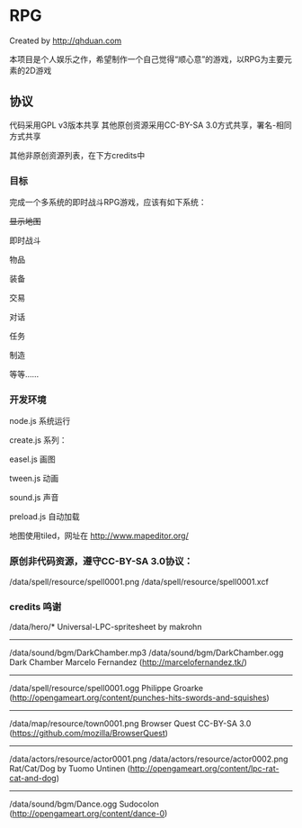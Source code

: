 # RPG

Created by http://qhduan.com

本项目是个人娱乐之作，希望制作一个自己觉得“顺心意”的游戏，以RPG为主要元素的2D游戏

## 协议

代码采用GPL v3版本共享
其他原创资源采用CC-BY-SA 3.0方式共享，署名-相同方式共享

其他非原创资源列表，在下方credits中

### 目标

完成一个多系统的即时战斗RPG游戏，应该有如下系统：

~~显示地图~~

即时战斗

物品

装备

交易

对话

任务

制造

等等……


### 开发环境

node.js 系统运行

create.js 系列：

easel.js 画图

tween.js 动画

sound.js 声音

preload.js 自动加载

地图使用tiled，网址在 http://www.mapeditor.org/


### 原创非代码资源，遵守CC-BY-SA 3.0协议：

/data/spell/resource/spell0001.png
/data/spell/resource/spell0001.xcf

### credits 鸣谢


/data/hero/*
Universal-LPC-spritesheet by makrohn

---

/data/sound/bgm/DarkChamber.mp3
/data/sound/bgm/DarkChamber.ogg
Dark Chamber Marcelo Fernandez (http://marcelofernandez.tk/)

---

/data/spell/resource/spell0001.ogg
Philippe Groarke (http://opengameart.org/content/punches-hits-swords-and-squishes)

---

/data/map/resource/town0001.png
Browser Quest CC-BY-SA 3.0 (https://github.com/mozilla/BrowserQuest)

---

/data/actors/resource/actor0001.png
/data/actors/resource/actor0002.png
Rat/Cat/Dog by Tuomo Untinen (http://opengameart.org/content/lpc-rat-cat-and-dog)

---

/data/sound/bgm/Dance.ogg
Sudocolon (http://opengameart.org/content/dance-0)
